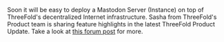 Soon it will be easy to deploy a Mastodon Server (Instance) on top of ThreeFold's decentralized Internet infrastructure. Sasha from ThreeFold's Product team is sharing feature highlights in the latest ThreeFold Product Update. Take a look at [this forum post](https://forum.threefold.io/t/threefold-product-focus-mastodon-servers-powered-by-threefold/3562) for more.